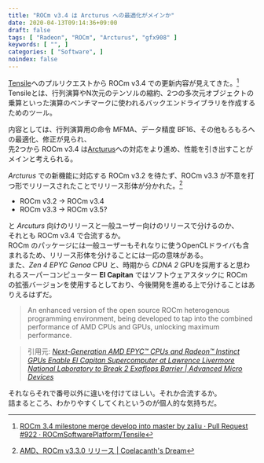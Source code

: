 ```yaml
---
title: "ROCm v3.4 は Arcturus への最適化がメインか"
date: 2020-04-13T09:14:36+09:00
draft: false
tags: [ "Radeon", "ROCm", "Arcturus", "gfx908" ]
keywords: [ "", ]
categories: [ "Software", ]
noindex: false
---
```


[Tensile](https://github.com/ROCmSoftwarePlatform/Tensile)へのプルリクエストから ROCm v3.4 での更新内容が見えてきた。[^1]  
Tensileとは、行列演算やN次元のテンソルの縮約、2つの多次元オブジェクトの乗算といった演算のベンチマークに使われるバックエンドライブラリを作成するためのツール。

[^1]: [ROCm 3.4 milestone merge develop into master by zaliu · Pull Request #922 · ROCmSoftwarePlatform/Tensile](https://github.com/ROCmSoftwarePlatform/Tensile/pull/922)

内容としては、行列演算用の命令 MFMA、データ精度 BF16、その他もろもろへの最適化、修正が見られ、  
先2つから ROCm v3.4 は[Arcturus](/tags/arcturus)への対応をより進め、性能を引き出すことがメインと考えられる。  

*Arcturus* での新機能に対応する ROCm v3.2 を待たず、ROCm v3.3 が不意を打つ形でリリースされたことでリリース形体が分かれた。[^2]  

[^2]: [AMD、ROCm v3.3.0 リリース | Coelacanth's Dream](/posts/2020/04/02/amd-rocm-v330-release/)

 * ROCm v3.2 &rarr; ROCm v3.4
 * ROCm v3.3 &rarr; ROCm v3.5?

と *Arcuturs* 向けのリリースと一般ユーザー向けのリリースで分けるのか、  
それとも ROCm v3.4 で合流するか。  
ROCm のパッケージには一般ユーザーもそれなりに使うOpenCLドライバも含まれるため、リリース形体を分けることには一応の意味がある。  
また、*Zen 4 EPYC Genoa* CPU と、時期から *CDNA 2* GPUを採用すると思われるスーパーコンピューター **El Capitan** ではソフトウェアスタックに ROCm の拡張バージョンを使用するとしており、今後開発を進める上で分けることはありえるはずだ。  

 > An enhanced version of the open source ROCm heterogenous programming environment, being developed to tap into the combined performance of AMD CPUs and GPUs, unlocking maximum performance.

 > 引用元: <cite>[Next-Generation AMD EPYC™ CPUs and Radeon™ Instinct GPUs Enable El Capitan Supercomputer at Lawrence Livermore National Laboratory to Break 2 Exaflops Barrier | Advanced Micro Devices](https://ir.amd.com/news-releases/news-release-details/next-generation-amd-epyctm-cpus-and-radeontm-instinct-gpus)</cite>

それならそれで番号以外に違いを付けてほしい。それか合流するか。  
詰まるところ、わかりやすくしてくれというのが個人的な気持ちだ。
